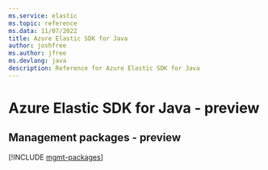 ```yaml
---
ms.service: elastic
ms.topic: reference
ms.data: 11/07/2022
title: Azure Elastic SDK for Java
author: joshfree
ms.author: jfree
ms.devlang: java
description: Reference for Azure Elastic SDK for Java
---
```

# Azure Elastic SDK for Java - preview

## Management packages - preview
[!INCLUDE [mgmt-packages](elastic-mgmt-index.md)]